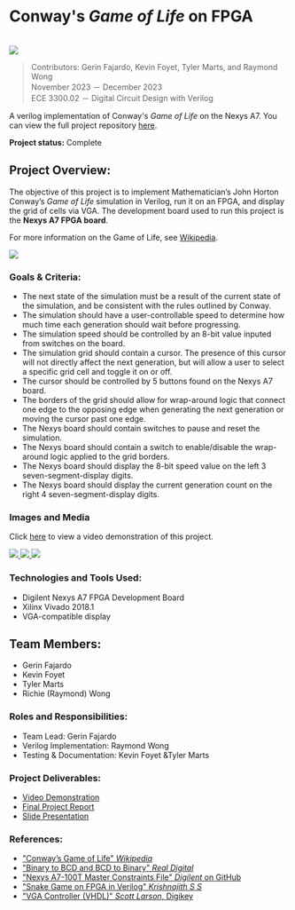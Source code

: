 # Conway's *Game of Life* on FPGA

<br>

<a href="https://www.youtube.com/watch?v=CcwDj1lyKrI" target="_blank">
    <img src="https://github.com/Raymond-exe/Conway.v/assets/42707243/cc5fa935-eb8a-4adc-9eb4-0fd7a96c14f7">
</a>

> Contributors: Gerin Fajardo, Kevin Foyet, Tyler Marts, and Raymond Wong <br>
> November 2023 － December 2023 <br>
> ECE 3300.02 － Digital Circuit Design with Verilog

A verilog implementation of Conway's *Game of Life* on the Nexys A7. You can view the full project repository [here](https://github.com/Raymond-exe/Conway.v).

**Project status:** Complete

## Project Overview:

The objective of this project is to implement Mathematician’s John Horton Conway’s *Game of Life* simulation in Verilog, run it on an FPGA, and display the grid of cells via VGA. The development board used to run this project is the **Nexys A7 FPGA board**.

For more information on the Game of Life, see [Wikipedia](https://en.wikipedia.org/wiki/The_Game_of_Life).

<a href="../images/game-of-life_flyers.gif" target="_blank">
    <img src="../images/game-of-life_flyers.gif">
</a>

<br>

### Goals & Criteria:
- The next state of the simulation must be a result of the current state of the simulation, and be consistent with the rules outlined by Conway.
- The simulation should have a user-controllable speed to determine how much time each generation should wait before progressing.
- The simulation speed should be controlled by an 8-bit value inputed from switches on the board.
- The simulation grid should contain a cursor. The presence of this cursor will not directly affect the next generation, but will allow a user to select a specific grid cell and toggle it on or off.
- The cursor should be controlled by 5 buttons found on the Nexys A7 board.
- The borders of the grid should allow for wrap-around logic that connect one edge to the opposing edge when generating the next generation or moving the cursor past one edge.
- The Nexys board should contain switches to pause and reset the simulation.
- The Nexys board should contain a switch to enable/disable the wrap-around logic applied to the grid borders.
- The Nexys board should display the 8-bit speed value on the left 3 seven-segment-display digits.
- The Nexys board should display the current generation count on the right 4 seven-segment-display digits.

### Images and Media

Click [here](https://www.youtube.com/watch?v=CcwDj1lyKrI) to view a video demonstration of this project.

<a href="https://github.com/Raymond-exe/Conway.v/assets/42707243/05eb05ea-bf4d-4c42-b5f0-8466407c0190" target="_blank">
    <img src="https://github.com/Raymond-exe/Conway.v/assets/42707243/05eb05ea-bf4d-4c42-b5f0-8466407c0190">
</a>
<a href="https://www.youtube.com/watch?v=CcwDj1lyKrI" target="_blank">
    <img src="https://github.com/Raymond-exe/Conway.v/assets/42707243/cc5fa935-eb8a-4adc-9eb4-0fd7a96c14f7">
</a>
<a href="../images/game-of-life_flyers.gif" target="_blank">
    <img src="../images/game-of-life_flyers.gif">
</a>

<br>

### Technologies and Tools Used:
- Digilent Nexys A7 FPGA Development Board
- Xilinx Vivado 2018.1
- VGA-compatible display

## Team Members:
- Gerin Fajardo
- Kevin Foyet
- Tyler Marts
- Richie (Raymond) Wong

### Roles and Responsibilities:
- Team Lead: Gerin Fajardo
- Verilog Implementation: Raymond Wong
- Testing & Documentation: Kevin Foyet &Tyler Marts

### Project Deliverables:
- [Video Demonstration](https://www.youtube.com/watch?v=CcwDj1lyKrI)
- [Final Project Report](https://docs.google.com/document/d/1esijIz1XCN74vlpnBnkL7jEymoO07kjb9qlBPdcqF9o/)
- [Slide Presentation](https://docs.google.com/presentation/d/1LQ7xOMkXpIEDJPGi3g7aL3DAkkkGK73WHjV46hEZqLs/)

### References:
- ["Conway’s Game of Life" *Wikipedia*](https://en.wikipedia.org/wiki/Conway%27s_Game_of_Life)
- ["Binary to BCD and BCD to Binary" *Real Digital*](https://www.realdigital.org/doc/6dae6583570fd816d1d675b93578203d)
- ["Nexys A7-100T Master Constraints File" *Digilent* on  GitHub](https://github.com/Digilent/digilent-xdc/blob/master/Nexys-A7-100T-Master.xdc)
- ["Snake Game on FPGA in Verilog" *Krishnajith S S*](https://www.slideshare.net/sskrishnajith/snake-game-on-fpga-in-verilog)
- ["VGA Controller (VHDL)" *Scott Larson*, Digikey](https://forum.digikey.com/t/vga-controller-vhdl/12794)
